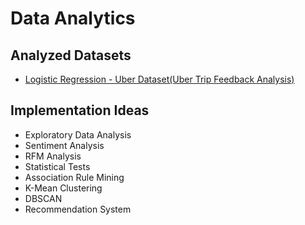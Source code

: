 # Data Analytics

## Analyzed Datasets

- <a href="https://github.com/sujanrupu/MindWave/tree/main/Data%20Analytics/Uber_Data_Analysis-Logistic%20Regression-Uber_Dataset"> Logistic Regression - Uber Dataset(Uber Trip Feedback Analysis) </a>


## Implementation Ideas

- Exploratory Data Analysis
- Sentiment Analysis
- RFM Analysis
- Statistical Tests
- Association Rule Mining
- K-Mean Clustering
- DBSCAN
- Recommendation System
